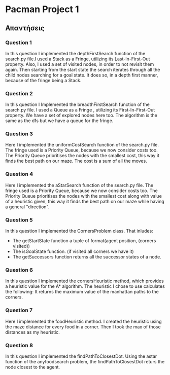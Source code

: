 # Pacman Project 1

## Απαντήσεις

### Question 1
In this question I implemented the depthFirstSearch function of the search.py file.I used a Stack as a Fringe, utilizing its Last-In-First-Out property.
Also, I used a set of visited nodes, in order to not revisit them again.
Then starting from the start state the search iterates through all the child nodes searching for a goal state. It does so, in a depth first manner, because of the fringe being a Stack.

### Question 2
In this question I Implemented the breadthFirstSearch function of the search.py file. I used a Queue as a Fringe , utilizing its First-In-First-Out property. We have a set of explored nodes here too. The algorithm is the same as the dfs but we have a queue for the fringe.

### Question 3
Here I implemented the uniformCostSearch function of the search.py file. The fringe used is a Priority Queue, because we now consider costs too. The Priority Queue prioritises the nodes with the smallest cost, this way it finds the best path on our maze. The cost is a sum of all the moves.

### Question 4
Here I implemented the aStarSearch function of the search.py file. The fringe used is a Priority Queue, because we now consider costs too. The Priority Queue prioritises the nodes with the smallest cost along with value of a heuristic given, this way it finds the best path on our maze while having a general "direction".

### Question 5
In this question I implemented the CornersProblem class.
That inludes:
* The getStartState function a tuple of format(agent position, (corners visited))
* The isGoalState function. (if visited all corners we have it)
* The getSuccessors function returns all the successor states of a node.

### Question 6
In this question I implemented the cornersHeuristic method, which provides a heuristic value for the A* algorithm. The heuristic Ι chose to use calculates the following:
It returns the maximum value of the manhattan paths to the corners.

### Question 7
Here I implemented the foodHeuristic method. I created the heuristic using the maze distance for every food in a corner. Then I took the max of those distances as my heuristic.

### Question 8
In this question I implemented the findPathToClosestDot.
Using the astar function of the anyfoodsearch problem, the findPathToClosestDot returs the node closest to the agent.
